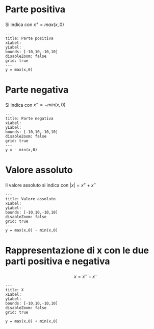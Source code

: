 # Parte positiva
Si indica con $x^+= max(x,0)$
```functionplot
---
title: Parte positiva
xLabel: 
yLabel: 
bounds: [-10,10,-10,10]
disableZoom: false
grid: true
---
y = max(x,0)
```

# Parte negativa
Si indica con $x^-= - min(x,0)$

```functionplot
---
title: Parte negativa
xLabel: 
yLabel: 
bounds: [-10,10,-10,10]
disableZoom: false
grid: true
---
y = - min(x,0)
```
# Valore assoluto
Il valore assoluto si indica con $|x| = x^{+}+x^{-}$
```functionplot
---
title: Valore assoluto
xLabel: 
yLabel: 
bounds: [-10,10,-10,10]
disableZoom: false
grid: true
---
y = max(x,0) - min(x,0)
```
# Rappresentazione di x con le due parti positiva e negativa
$$x = x^{+} - x^-$$
```functionplot
---
title: X
xLabel: 
yLabel: 
bounds: [-10,10,-10,10]
disableZoom: false
grid: true
---
y = max(x,0) + min(x,0)
```